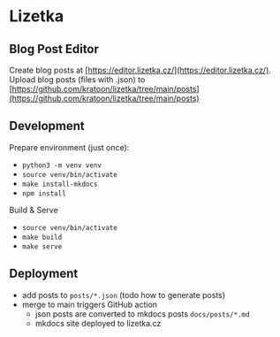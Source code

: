 # Lizetka

## Blog Post Editor

Create blog posts at [https://editor.lizetka.cz/](https://editor.lizetka.cz/).
Upload blog posts (files with .json) to [https://github.com/kratoon/lizetka/tree/main/posts](https://github.com/kratoon/lizetka/tree/main/posts)

## Development

Prepare environment (just once): 
- `python3 -m venv venv`
- `source venv/bin/activate`
- `make install-mkdocs`
- `npm install`

Build & Serve
- `source venv/bin/activate`
- `make build`
- `make serve`

## Deployment

- add posts to `posts/*.json` (todo how to generate posts)
- merge to main triggers GitHub action
    - json posts are converted to mkdocs posts `docs/posts/*.md`
    - mkdocs site deployed to lizetka.cz 
 